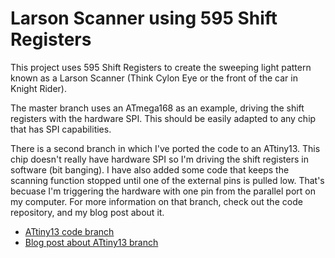 # Larson Scanner using 595 Shift Registers

This project uses 595 Shift Registers to create the sweeping light pattern known as a Larson Scanner (Think Cylon Eye or the front of the car in Knight Rider).

The master branch uses an ATmega168 as an example, driving the shift registers with the hardware SPI. This should be easily adapted to any chip that has SPI capabilities.

There is a second branch in which I've ported the code to an ATtiny13. This chip doesn't really have hardware SPI so I'm driving the shift registers in software (bit banging). I have also added some code that keeps the scanning function stopped until one of the external pins is pulled low. That's becuase I'm triggering the hardware with one pin from the parallel port on my computer.
For more information on that branch, check out the code repository, and my blog post about it.

*	[ATtiny13 code branch](https://github.com/szczys/595-Larson-Scanner/tree/t13-port)
*	[Blog post about ATtiny13 branch](http://jumptuck.com/2011/11/17/cylon-eye-conclusion/)

